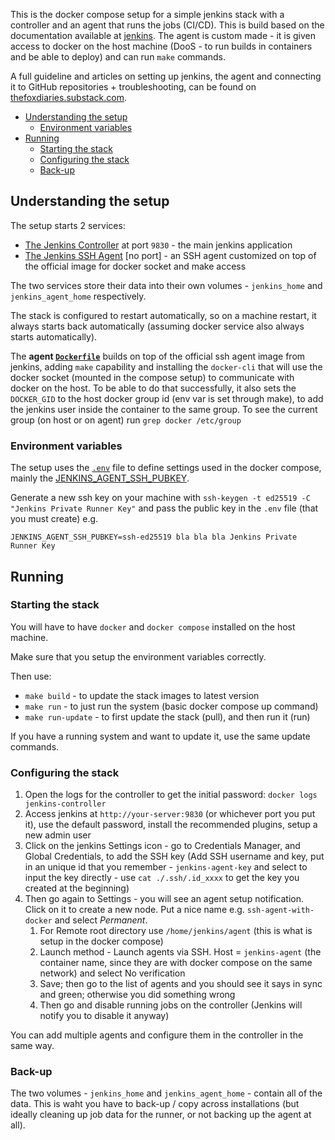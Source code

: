 This is the docker compose setup for a simple jenkins stack with a controller and an agent that runs the jobs (CI/CD). This is build based on the documentation available at [jenkins](https://github.com/jenkinsci/docker/blob/master/README.md). The agent is custom made - it is given access to docker on the host machine (DooS - to run builds in containers and be able to deploy) and can run `make` commands.

A full guideline and articles on setting up jenkins, the agent and connecting it to GitHub repositories + troubleshooting, can be found on [thefoxdiaries.substack.com](https://thefoxdiaries.substack.com).

- [Understanding the setup](#understanding-the-setup)
  - [Environment variables](#environment-variables)
- [Running](#running)
  - [Starting the stack](#starting-the-stack)
  - [Configuring the stack](#configuring-the-stack)
  - [Back-up](#back-up)


## Understanding the setup
The setup starts 2 services:
- [The Jenkins Controller](https://hub.docker.com/r/jenkins/jenkins) at port `9830` - the main jenkins application
- [The Jenkins SSH Agent](https://hub.docker.com/r/jenkins/ssh-agent) [no port] - an SSH agent customized on top of the official image for docker socket and make access

The two services store their data into their own volumes - `jenkins_home` and `jenkins_agent_home` respectively.

The stack is configured to restart automatically, so on a machine restart, it always starts back automatically (assuming docker service also always starts automatically).

The **agent [`Dockerfile`](Dockerfile)** builds on top of the official ssh agent image from jenkins, adding `make` capability and installing the `docker-cli` that will use the docker socket (mounted in the compose setup) to communicate with docker on the host. To be able to do that successfully, it also sets the `DOCKER_GID` to the host docker group id (env var is set through make), to add the jenkins user inside the container to the same group. To see the current group (on host or on agent) run `grep docker /etc/group`

### Environment variables

The setup uses the [`.env`](env) file to define settings used in the docker compose, mainly the [JENKINS_AGENT_SSH_PUBKEY](https://hub.docker.com/r/jenkins/ssh-agent). 

Generate a new ssh key on your machine with `ssh-keygen -t ed25519 -C "Jenkins Private Runner Key"` and pass the public key in the `.env` file (that you must create) e.g. 

```
JENKINS_AGENT_SSH_PUBKEY=ssh-ed25519 bla bla bla Jenkins Private Runner Key

```

## Running

### Starting the stack

You will have to have `docker` and `docker compose` installed on the host machine.

Make sure that you setup the environment variables correctly.

Then use:
- `make build` - to update the stack images to latest version
- `make run` - to just run the system (basic docker compose up command)
- `make run-update` - to first update the stack (pull), and then run it (run)

If you have a running system and want to update it, use the same update commands.

### Configuring the stack

1. Open the logs for the controller to get the initial password: `docker logs jenkins-controller`
2. Access jenkins at `http://your-server:9830` (or whichever port you put it), use the default password, install the recommended plugins, setup a new admin user
3. Click on the jenkins Settings icon - go to Credentials Manager, and Global Credentials, to add the SSH key (Add SSH username and key, put in an unique id that you remember - `jenkins-agent-key` and select to input the key directly - use `cat ./.ssh/.id_xxxx` to get the key you created at the beginning)
4. Then go again to Settings - you will see an agent setup notification. Click on it to create a new node. Put a nice name e.g. `ssh-agent-with-docker` and select *Permanent*.
	1. For Remote root directory use `/home/jenkins/agent`  (this is what is setup in the docker compose)
	2. Launch method - Launch agents via SSH. Host = `jenkins-agent` (the container name, since they are with docker compose on the same network) and select No verification
	3. Save; then go to the list of agents and you should see it says in sync and green; otherwise you did something wrong
	4. Then go and disable running jobs on the controller (Jenkins will notify you to disable it anyway)

You can add multiple agents and configure them in the controller in the same way.

### Back-up

The two volumes - `jenkins_home` and `jenkins_agent_home` - contain all of the data. This is waht you have to back-up / copy across installations (but ideally cleaning up job data for the runner, or not backing up the agent at all).
